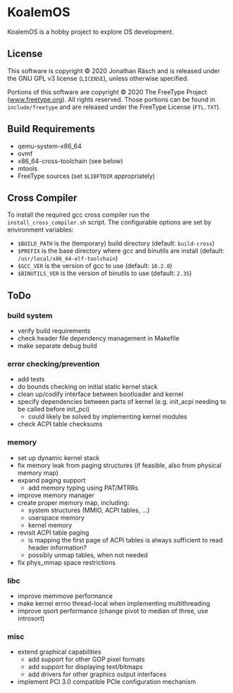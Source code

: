 # KoalemOS #

KoalemOS is a hobby project to explore OS development.

## License

This software is copyright © 2020 Jonathan Räsch and is released under the GNU GPL v3 license (`LICENSE`), unless otherwise specified.

Portions of this software are copyright © 2020 The FreeType Project (www.freetype.org).  All rights reserved.
Those portions can be found in `include/freetype` and are released under the FreeType License (`FTL.TXT`).


## Build Requirements

* qemu-system-x86_64
* ovmf
* x86_64-cross-toolchain (see below)
* mtools
* FreeType sources (set `$LIBFTDIR` appropriately)


## Cross Compiler
To install the required gcc cross compiler run the `install_cross_compiler.sh` script.
The configurable options are set by environment variables:
* `$BUILD_PATH` is the (temporary) build directory (default: `build-cross`)
* `$PREFIX` is the base directory where gcc and binutils are install (default: `/usr/local/x86_64-elf-toolchain`)
* `$GCC_VER` is the version of gcc to use (default: `10.2.0`)
* `$BINUTILS_VER` is the version of binutils to use (default: `2.35`)


## ToDo

### build system
* verify build requirements
* check header file dependency management in Makefile
* make separate debug build

### error checking/prevention
* add tests
* do bounds checking on initial static kernel stack
* clean up/codify interface between bootloader and kernel
* specify dependencies between parts of kernel (e.g. init_acpi needing to be called before init_pci)
  * could likely be solved by implementing kernel modules
* check ACPI table checksums

### memory
* set up dynamic kernel stack
* fix memory leak from paging structures (if feasible, also from physical memory map)
* expand paging support
  * add memory typing using PAT/MTRRs
* improve memory manager
* create proper memory map, including:
  * system structures (MMIO, ACPI tables, ...)
  * userspace memory
  * kernel memory
* revisit ACPI table paging
  * is mapping the first page of ACPI tables is always sufficient to read header information?
  * possibly unmap tables, when not needed
* fix phys_mmap space restrictions

### libc
* improve memmove performance
* make kernel errno thread-local when implementing multithreading
* improve qsort performance (change pivot to median of three, use introsort)

### misc
* extend graphical capabilities
  * add support for other GOP pixel formats
  * add support for displaying text/bitmaps
  * add drivers for other graphics output interfaces
* implement PCI 3.0 compatible PCIe configuration mechanism
